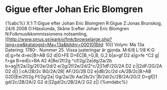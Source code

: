 # Gigue efter Johan Eric Blomgren

{%abc%}
X:1
T:Gigue efter Johan Eric Blomgren
R:Gigue
Z:Jonas Brunskog, 24/6 2008
O:Hässlunda, Skåne
S:efter Johan Eric Blomgren
N:Folkmusikkommissionens notsamling, [[http://www.smus.se/earkiv/fmk/browselarge.php?lang=sw&katalogid=Ma+13a&bildnr=00010|Bild: 10]] Volym: Ma 13a Datering: 1780-. Nummer 25. Vissa justeringar är gjorda.
M:6/8
L:1/8
K:G
d|:g>fe d>ec|B>AB G2 d|G>FE D>EC|B,>G,B, G,2 b|a>gf D2 a|g>fe ^C2 g|
f>ga B>ed|c>BA A2 A|Be/2f/2g ^cf/2g/2a|dg/2a/2b b>ag|f/2a/2g/2f/2e/2d/2 e/2g/2f/2e/2d/2^c/2|[1dF/2G/2A D2 z:|[2dF/2G/2A D2 d|]
|:cA/2B/2c BG/2A/2B| AF/2G/2B D2 e|dB/2c/2d cA/2B/2c|B>AB G2D|Ee/2f/2g Ff/2g/2a| Gg/2a/2b Aa/2b/2c'|B/2d/2c/2B/2A/2G/2 D>gf|[1 gd/2c/2B/2A/2 G2 d:|[2gd/2c/2B/2A/2 G2 z|]
{%endabc%}

